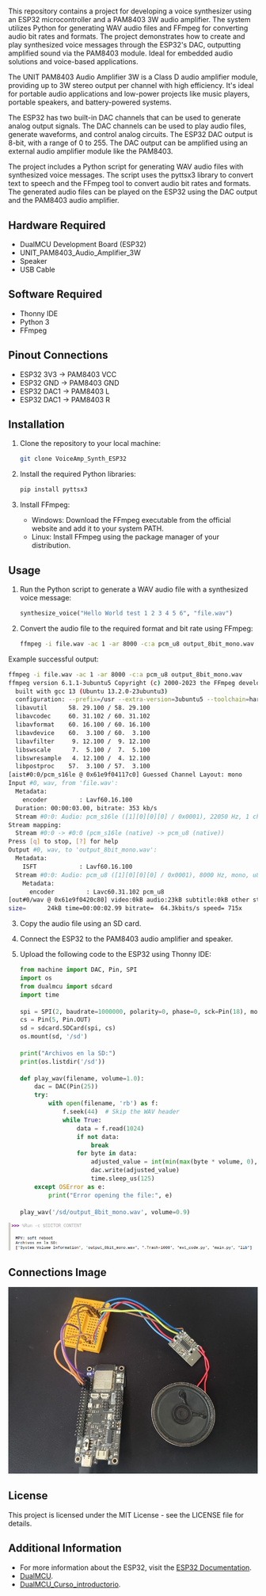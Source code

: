 
#  

This repository contains a project for developing a voice synthesizer using an ESP32 microcontroller and a PAM8403 3W audio amplifier. The system utilizes Python for generating WAV audio files and FFmpeg for converting audio bit rates and formats. The project demonstrates how to create and play synthesized voice messages through the ESP32's DAC, outputting amplified sound via the PAM8403 module. Ideal for embedded audio solutions and voice-based applications.

The UNIT PAM8403 Audio Amplifier 3W is a Class D audio amplifier module, providing up to 3W stereo output per channel with high efficiency. It's ideal for portable audio applications and low-power projects like music players, portable speakers, and battery-powered systems.

The ESP32 has two built-in DAC channels that can be used to generate analog output signals. The DAC channels can be used to play audio files, generate waveforms, and control analog circuits. The ESP32 DAC output is 8-bit, with a range of 0 to 255. The DAC output can be amplified using an external audio amplifier module like the PAM8403.

The project includes a Python script for generating WAV audio files with synthesized voice messages. The script uses the pyttsx3 library to convert text to speech and the FFmpeg tool to convert audio bit rates and formats. The generated audio files can be played on the ESP32 using the DAC output and the PAM8403 audio amplifier.

## Hardware Required

- DualMCU Development Board (ESP32)
- UNIT_PAM8403_Audio_Amplifier_3W
- Speaker
- USB Cable

## Software Required

- Thonny IDE
- Python 3
- FFmpeg

## Pinout Connections

- ESP32 3V3 -> PAM8403 VCC
- ESP32 GND -> PAM8403 GND
- ESP32 DAC1 -> PAM8403 L
- ESP32 DAC1 -> PAM8403 R

## Installation

1. Clone the repository to your local machine:

   ```bash
   git clone VoiceAmp_Synth_ESP32
   ```

2. Install the required Python libraries:

   ```bash
   pip install pyttsx3
   ```

3. Install FFmpeg:

   - Windows: Download the FFmpeg executable from the official website and add it to your system PATH.
   - Linux: Install FFmpeg using the package manager of your distribution.

## Usage

1. Run the Python script to generate a WAV audio file with a synthesized voice message:

   ```python
   synthesize_voice("Hello World test 1 2 3 4 5 6", "file.wav")
   ```

2. Convert the audio file to the required format and bit rate using FFmpeg:

   ```bash
   ffmpeg -i file.wav -ac 1 -ar 8000 -c:a pcm_u8 output_8bit_mono.wav
   ```
Example successful output:

  ```bash
  ffmpeg -i file.wav -ac 1 -ar 8000 -c:a pcm_u8 output_8bit_mono.wav
  ffmpeg version 6.1.1-3ubuntu5 Copyright (c) 2000-2023 the FFmpeg developers
    built with gcc 13 (Ubuntu 13.2.0-23ubuntu3)
    configuration: --prefix=/usr --extra-version=3ubuntu5 --toolchain=hardened --libdir=/usr/lib/x86_64-linux-gnu --incdir=/usr/include/x86_64-linux-gnu --arch=amd64 --enable-gpl --disable-stripping --disable-omx --enable-gnutls --enable-libaom --enable-libass --enable-libbs2b --enable-libcaca --enable-libcdio --enable-libcodec2 --enable-libdav1d --enable-libflite --enable-libfontconfig --enable-libfreetype --enable-libfribidi --enable-libglslang --enable-libgme --enable-libgsm --enable-libharfbuzz --enable-libmp3lame --enable-libmysofa --enable-libopenjpeg --enable-libopenmpt --enable-libopus --enable-librubberband --enable-libshine --enable-libsnappy --enable-libsoxr --enable-libspeex --enable-libtheora --enable-libtwolame --enable-libvidstab --enable-libvorbis --enable-libvpx --enable-libwebp --enable-libx265 --enable-libxml2 --enable-libxvid --enable-libzimg --enable-openal --enable-opencl --enable-opengl --disable-sndio --enable-libvpl --disable-libmfx --enable-libdc1394 --enable-libdrm --enable-libiec61883 --enable-chromaprint --enable-frei0r --enable-ladspa --enable-libbluray --enable-libjack --enable-libpulse --enable-librabbitmq --enable-librist --enable-libsrt --enable-libssh --enable-libsvtav1 --enable-libx264 --enable-libzmq --enable-libzvbi --enable-lv2 --enable-sdl2 --enable-libplacebo --enable-librav1e --enable-pocketsphinx --enable-librsvg --enable-libjxl --enable-shared
    libavutil      58. 29.100 / 58. 29.100
    libavcodec     60. 31.102 / 60. 31.102
    libavformat    60. 16.100 / 60. 16.100
    libavdevice    60.  3.100 / 60.  3.100
    libavfilter     9. 12.100 /  9. 12.100
    libswscale      7.  5.100 /  7.  5.100
    libswresample   4. 12.100 /  4. 12.100
    libpostproc    57.  3.100 / 57.  3.100
  [aist#0:0/pcm_s16le @ 0x61e9f04117c0] Guessed Channel Layout: mono
  Input #0, wav, from 'file.wav':
    Metadata:
      encoder         : Lavf60.16.100
    Duration: 00:00:03.00, bitrate: 353 kb/s
    Stream #0:0: Audio: pcm_s16le ([1][0][0][0] / 0x0001), 22050 Hz, 1 channels, s16, 352 kb/s
  Stream mapping:
    Stream #0:0 -> #0:0 (pcm_s16le (native) -> pcm_u8 (native))
  Press [q] to stop, [?] for help
  Output #0, wav, to 'output_8bit_mono.wav':
    Metadata:
      ISFT            : Lavf60.16.100
    Stream #0:0: Audio: pcm_u8 ([1][0][0][0] / 0x0001), 8000 Hz, mono, u8, 64 kb/s
      Metadata:
        encoder         : Lavc60.31.102 pcm_u8
  [out#0/wav @ 0x61e9f0420c80] video:0kB audio:23kB subtitle:0kB other streams:0kB global headers:0kB muxing overhead: 0.325000%
  size=      24kB time=00:00:02.99 bitrate=  64.3kbits/s speed= 715x    
  ```
3. Copy the audio file using an SD card.

4. Connect the ESP32 to the PAM8403 audio amplifier and speaker.

5. Upload the following code to the ESP32 using Thonny IDE:

   ```python
   from machine import DAC, Pin, SPI
   import os
   from dualmcu import sdcard
   import time

   spi = SPI(2, baudrate=1000000, polarity=0, phase=0, sck=Pin(18), mosi=Pin(23), miso=Pin(19))
   cs = Pin(5, Pin.OUT)
   sd = sdcard.SDCard(spi, cs)
   os.mount(sd, '/sd')

   print("Archivos en la SD:")
   print(os.listdir('/sd'))

   def play_wav(filename, volume=1.0):
       dac = DAC(Pin(25))
       try:
           with open(filename, 'rb') as f:
               f.seek(44)  # Skip the WAV header
               while True:
                   data = f.read(1024)
                   if not data:
                       break
                   for byte in data:
                       adjusted_value = int(min(max(byte * volume, 0), 255))
                       dac.write(adjusted_value)
                       time.sleep_us(125)
       except OSError as e:
           print("Error opening the file:", e)

   play_wav('/sd/output_8bit_mono.wav', volume=0.9)
   ```

<div style="text-align: center;">
  <img src="./images/voiceamp_synth_esp32.png" alt="Connections">
</div>

## Connections Image

<div style="text-align: center;">
  <img src="./images/connections.png" alt="Connections">
</div>

## License

This project is licensed under the MIT License - see the LICENSE file for details.



## Additional Information

- For more information about the ESP32, visit the [ESP32 Documentation](https://docs.espressif.com/projects/esp-idf/en/latest/esp32/index.html).
- [DualMCU](https://github.com/UNIT-Electronics/DualMCU).
- [DualMCU_Curso_introductorio](https://unit-electronics.github.io/DualMCU_Curso_introductorio/).